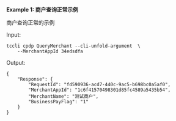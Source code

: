 **Example 1: 商户查询正常示例**

商户查询正常的示例

Input: 

```
tccli cpdp QueryMerchant --cli-unfold-argument  \
    --MerchantAppId 34edsdfa
```

Output: 
```
{
    "Response": {
        "RequestId": "fd590936-acd7-440c-9ac5-b698bc0a5af0",
        "MerchantAppId": "1c6f41570498301d85fc4589a5435b54",
        "MerchantName": "测试商户",
        "BusinessPayFlag": "1"
    }
}
```

